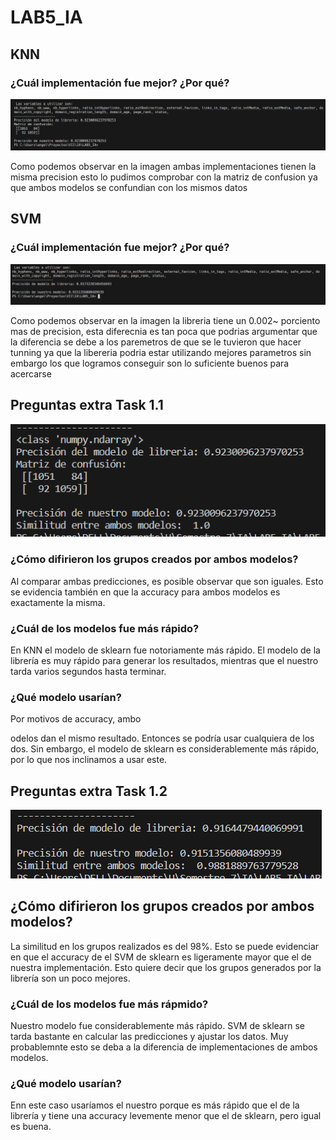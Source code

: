 # LAB5_IA

## KNN
### ¿Cuál implementación fue mejor? ¿Por qué? 

![KNN](	/KNN.png)

Como podemos observar en la imagen ambas implementaciones tienen la misma 
precision esto lo pudimos comprobar con la matriz de confusion ya que ambos 
modelos se confundian con los mismos datos


## SVM
### ¿Cuál implementación fue mejor? ¿Por qué? 

![KNN](/SVM.png)

Como podemos observar en la imagen la libreria tiene un 0.002~ porciento mas
de precision, esta diferecnia es tan poca que podrias argumentar que la 
diferencia se debe a los paremetros de que se le tuvieron que hacer tunning
ya que la libereria podria estar utilizando mejores parametros sin embargo
los que logramos conseguir son lo suficiente buenos para acercarse

## Preguntas extra Task 1.1

![KNN](/KNN_Similitud.PNG)

### ¿Cómo difirieron los grupos creados por ambos modelos?
Al comparar ambas predicciones, es posible observar que son iguales. Esto se evidencia también
en que la accuracy para ambos modelos es exactamente la misma.

### ¿Cuál de los modelos fue más rápido?
En KNN el modelo de sklearn fue notoriamente más rápido. El modelo de la librería
es muy rápido para generar los resultados, mientras que el nuestro tarda varios
segundos hasta terminar.

### ¿Qué modelo usarían?
Por motivos de accuracy, ambo

odelos dan el mismo resultado. Entonces se podría usar
cualquiera de los dos. Sin embargo, el modelo de sklearn es considerablemente más rápido,
por lo que nos inclinamos a usar este.

## Preguntas extra Task 1.2



![KNN](/SVM_Similitud.PNG)
## ¿Cómo difirieron los grupos creados por ambos modelos?


La similitud en los grupos realizados es del 98%. Esto se puede evidenciar en que el accuracy de
el SVM de sklearn es ligeramente mayor que el de nuestra implementación. Esto quiere decir que los grupos
generados por la librería son un poco mejores.
### ¿Cuál de los modelos fue más rápmido?

Nuestro modelo fue considerablemente más rápido. SVM de sklearn se tarda bastante en calcular
las predicciones y ajustar los datos. Muy probablemnte esto se deba a la diferencia de implementaciones
de ambos modelos.
### ¿Qué modelo usarían?
Enn  este caso usaríamos el nuestro porque es más rápido que el de la librería y tiene una accuracy levemente
menor que el de sklearn, pero igual es buena.
